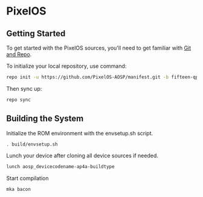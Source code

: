 # PixelOS

## Getting Started

To get started with the PixelOS sources, you'll need to get
familiar with [Git and Repo](https://source.android.com/setup/build/downloading).

To initialize your local repository, use command:

```bash
repo init -u https://github.com/PixelOS-AOSP/manifest.git -b fifteen-qpr1 --git-lfs
```

Then sync up:

```bash
repo sync
```

## Building the System

Initialize the ROM environment with the envsetup.sh script.

```bash
. build/envsetup.sh
```

Lunch your device after cloning all device sources if needed.

```bash
lunch aosp_devicecodename-ap4a-buildtype
```

Start compilation

```bash
mka bacon
```
